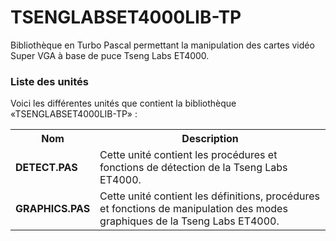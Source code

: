 # TSENGLABSET4000LIB-TP
Bibliothèque en Turbo Pascal permettant la manipulation des cartes vidéo Super VGA à base de puce Tseng Labs ET4000.

<h3>Liste des unités</h3>

Voici les différentes unités que contient la bibliothèque «TSENGLABSET4000LIB-TP» :

<table>
  <tr>
    <th>Nom</th>
    <th>Description</th>
  </tr>
  <tr>
      <td><b>DETECT.PAS</b></td>
      <td>Cette unité contient les procédures et fonctions de détection de la Tseng Labs ET4000.</td>
  </tr>
  <tr>
    <td><b>GRAPHICS.PAS</b></td>
    <td>Cette unité contient les définitions, procédures et fonctions de manipulation des modes graphiques de la Tseng Labs ET4000.</td>
  </tr>
</table>
